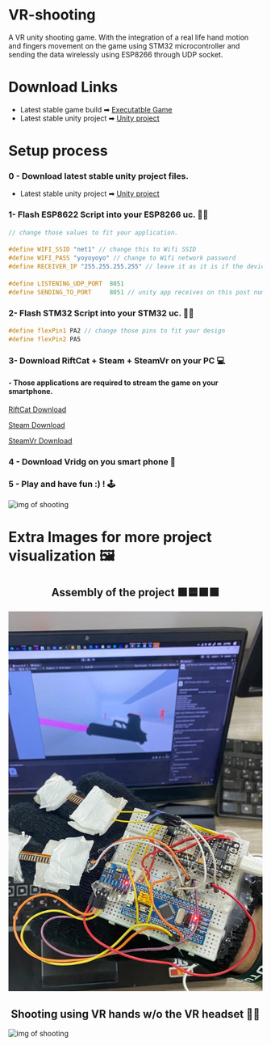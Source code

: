 # VR-shooting

A VR unity shooting game. With the integration of a real life hand motion and fingers movement on the game using STM32 microcontroller and sending the data wirelessly using ESP8266 through UDP socket.

# Download Links

- Latest stable game build ➡ [Executatble Game]("https://drive.google.com/file/d/1qrk8vEn52_JGwXJpJ8K9UbIP_1hy_aqm/view?usp=sharing")
- Latest stable unity project ➡ [Unity project]("https://drive.google.com/file/d/11MGLspKIjBK62r2HWcPuZUsQUiDKZNR1/view?usp=sharing")

# Setup process

### 0 - Download latest stable unity project files.

- Latest stable unity project ➡ [Unity project]("https://drive.google.com/file/d/11MGLspKIjBK62r2HWcPuZUsQUiDKZNR1/view?usp=sharing")

### 1- Flash ESP8622 Script into your ESP8266 uc. 👨‍💻

```C++
// change those values to fit your application.

#define WIFI_SSID "net1" // change this to Wifi SSID
#define WIFI_PASS "yoyoyoyo" // change to Wifi network password
#define RECEIVER_IP "255.255.255.255" // leave it as it is if the device with unity app doesn't have a static ip

#define LISTENING_UDP_PORT  8051
#define SENDING_TO_PORT     8051 // unity app receives on this post number.
```

### 2- Flash STM32 Script into your STM32 uc. 👨‍💻

```C++
#define flexPin1 PA2 // change those pins to fit your design
#define flexPin2 PA5
```

### 3- Download RiftCat + Steam + SteamVr on your PC 💻

#### - Those applications are required to stream the game on your smartphone.

[RiftCat Download](https://riftcat.com/vridge)

[Steam Download](https://store.steampowered.com/about/)

[SteamVr Download](https://store.steampowered.com/app/250820/SteamVR/)

### 4 - Download Vridg on you smart phone 📱

### 5 - Play and have fun :) ! 🕹

![img of shooting](imgs/BetterShootingAngle.gif)

# Extra Images for more project visualization 🖼

<center><h2> Assembly of the project 🟩🟦🟪🟩 </h2> </center>

![img of shooting](imgs/Hand.jpeg)

<center><h2> Shooting using VR hands w/o the VR headset 🔫🔫 </h2> </center>

![img of shooting](imgs/shootingHand.gif)
